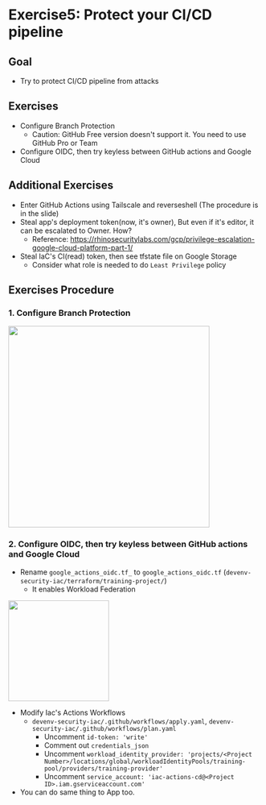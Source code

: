 # Exercise5: Protect your CI/CD pipeline
## Goal
- Try to protect CI/CD pipeline from attacks

## Exercises
- Configure Branch Protection
  - Caution: GitHub Free version doesn't support it. You need to use GitHub Pro or Team
- Configure OIDC, then try keyless between GitHub actions and Google Cloud

## Additional Exercises
- Enter GitHub Actions using Tailscale and reverseshell (The procedure is in the slide)
- Steal app's deployment token(now, it's owner), But even if it's editor, it can be escalated to Owner. How?
  - Reference: https://rhinosecuritylabs.com/gcp/privilege-escalation-google-cloud-platform-part-1/
- Steal IaC's CI(read) token, then see tfstate file on Google Storage
  - Consider what role is needed to do `Least Privilege` policy

## Exercises Procedure
### 1. Configure Branch Protection

<kbd> <img src="https://user-images.githubusercontent.com/1150301/183426687-624dad37-10ba-44ea-99f3-b82eed42ad2c.png" height="400"> </kbd>


### 2. Configure OIDC, then try keyless between GitHub actions and Google Cloud
- Rename `google_actions_oidc.tf_` to `google_actions_oidc.tf` (`devenv-security-iac/terraform/training-project/`)
  - It enables Workload Federation

<kbd> <img src="https://user-images.githubusercontent.com/1150301/183426987-2ba5d9ce-2d9d-4e33-882e-e0e732f3568c.png" height="200"> </kbd>


- Modify Iac's Actions Workflows
  - `devenv-security-iac/.github/workflows/apply.yaml`, `devenv-security-iac/.github/workflows/plan.yaml`
    - Uncomment `id-token: 'write'`
    - Comment out `credentials_json`
    - Uncomment `workload_identity_provider: 'projects/<Project Number>/locations/global/workloadIdentityPools/training-pool/providers/training-provider'`
    - Uncomment `service_account: 'iac-actions-cd@<Project ID>.iam.gserviceaccount.com'`
- You can do same thing to App too.
